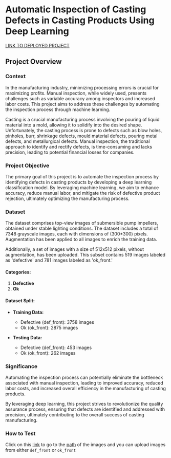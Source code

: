 # Automatic Inspection of Casting Defects in Casting Products Using Deep Learning

[LINK TO DEPLOYED PROJECT](https://casting-quality-prediction.streamlit.app/)

## Project Overview

### Context
In the manufacturing industry, minimizing processing errors is crucial for maximizing profits. Manual inspection, while widely used, presents challenges such as variable accuracy among inspectors and increased labor costs. This project aims to address these challenges by automating the inspection process through machine learning.

Casting is a crucial manufacturing process involving the pouring of liquid material into a mold, allowing it to solidify into the desired shape. Unfortunately, the casting process is prone to defects such as blow holes, pinholes, burr, shrinkage defects, mould material defects, pouring metal defects, and metallurgical defects. Manual inspection, the traditional approach to identify and rectify defects, is time-consuming and lacks precision, leading to potential financial losses for companies.

### Project Objective
The primary goal of this project is to automate the inspection process by identifying defects in casting products by developing a deep learning classification model. By leveraging machine learning, we aim to enhance accuracy, reduce manual labor, and mitigate the risk of defective product rejection, ultimately optimizing the manufacturing process.

### Dataset
The dataset comprises top-view images of submersible pump impellers, obtained under stable lighting conditions. The dataset includes a total of 7348 grayscale images, each with dimensions of (300*300) pixels. Augmentation has been applied to all images to enrich the training data.

Additionally, a set of images with a size of 512x512 pixels, without augmentation, has been uploaded. This subset contains 519 images labeled as 'defective' and 781 images labeled as 'ok_front.'

#### Categories:
1. **Defective**
2. **Ok**

#### Dataset Split:
- **Training Data:**
  - Defective (def_front): 3758 images
  - Ok (ok_front): 2875 images

- **Testing Data:**
  - Defective (def_front): 453 images
  - Ok (ok_front): 262 images

### Significance
Automating the inspection process can potentially eliminate the bottleneck associated with manual inspection, leading to improved accuracy, reduced labor costs, and increased overall efficiency in the manufacturing of casting products.

By leveraging deep learning, this project strives to revolutionize the quality assurance process, ensuring that defects are identified and addressed with precision, ultimately contributing to the overall success of casting manufacturing.

### How to Test
Click on this [link](https://github.com/AdeyemiTestimony/QualityPrediction/tree/main/archive/casting_data/casting_data/test) to go to the [path](https://github.com/AdeyemiTestimony/QualityPrediction/tree/main/archive/casting_data/casting_data/test) of the images and you can upload images from either `def_front` or `ok_front`
